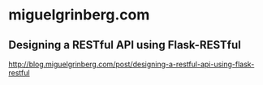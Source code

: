 # miguelgrinberg.com
## Designing a RESTful API using Flask-RESTful
http://blog.miguelgrinberg.com/post/designing-a-restful-api-using-flask-restful

